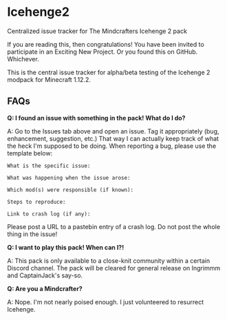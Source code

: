 # Icehenge2
Centralized issue tracker for The Mindcrafters Icehenge 2 pack

If you are reading this, then congratulations! You have been invited to participate in an Exciting New Project. Or you found this on GitHub. Whichever.

This is the central issue tracker for alpha/beta testing of the Icehenge 2 modpack for Minecraft 1.12.2.

## FAQs

**Q: I found an issue with something in the pack! What do I do?**

A: Go to the Issues tab above and open an issue. Tag it appropriately (bug, enhancement, suggestion, etc.) That way I can actually keep track of what the heck I'm supposed to be doing. When reporting a bug, please use the template below:

```
What is the specific issue:

What was happening when the issue arose:

Which mod(s) were responsible (if known):

Steps to reproduce:

Link to crash log (if any):

```

Please post a URL to a pastebin entry of a crash log. Do not post the whole thing in the issue!

**Q: I want to play this pack! When can I?!**

A: This pack is only available to a close-knit community within a certain Discord channel. The pack will be cleared for general release on Ingrimmm and CaptainJack's say-so.

**Q: Are you a Mindcrafter?**

A: Nope. I'm not nearly poised enough. I just volunteered to resurrect Icehenge.
